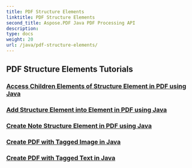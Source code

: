 ```yaml
---
title: PDF Structure Elements
linktitle: PDF Structure Elements
second_title: Aspose.PDF Java PDF Processing API
description: 
type: docs
weight: 20
url: /java/pdf-structure-elements/
---
```


## PDF Structure Elements Tutorials
### [Access Children Elements of Structure Element in PDF using Java](./access-children-elements-of-structure-element-in-pdf-using-java/)
### [Add Structure Element into Element in PDF using Java](./add-structure-element-into-element-in-pdf-using-java/)
### [Create Note Structure Element in PDF using Java](./create-note-structure-element-in-pdf-using-java/)
### [Create PDF with Tagged Image in Java](./create-pdf-with-tagged-image-in-java/)
### [Create PDF with Tagged Text in Java](./create-pdf-with-tagged-text-in-java/)